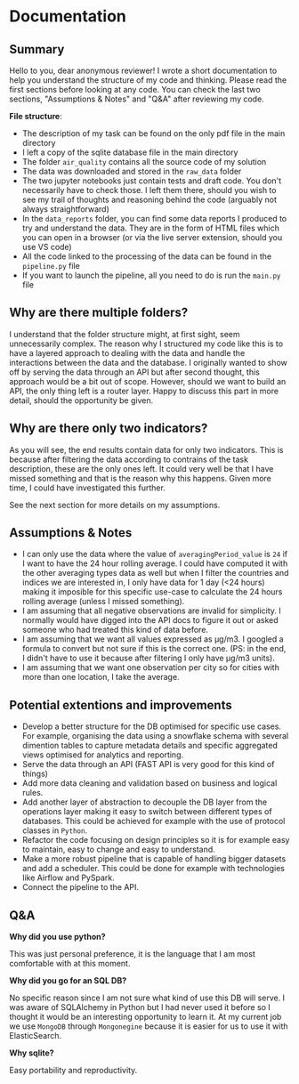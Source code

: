 # Documentation

## Summary

Hello to you, dear anonymous reviewer! I wrote a short documentation to help you understand the structure of my code and thinking. Please read the first sections before looking at any code. You can check the last two sections, "Assumptions & Notes" and "Q&A" after reviewing my code.

**File structure**:

* The description of my task can be found on the only pdf file in the main directory
* I left a copy of the sqlite database file in the main directory
* The folder `air_quality` contains all the source code of my solution
* The data was downloaded and stored in the `raw_data` folder
* The two jupyter notebooks just contain tests and draft code. You don't necessarily have to check those. I left them there, should you wish to see my trail of thoughts and reasoning behind the code (arguably not always straightforward)
* In the `data_reports` folder, you can find some data reports I produced to try and understand the data. They are in the form of HTML files which you can open in a browser (or via the live server extension, should you use VS code)
* All the code linked to the processing of the data can be found in the `pipeline.py` file
* If you want to launch the pipeline, all you need to do is run the `main.py` file

## Why are there multiple folders?

I understand that the folder structure might, at first sight, seem unnecessarily complex. The reason why I structured my code like this is to have a layered approach to dealing with the data and handle the interactions between the data and the database. I originally wanted to show off by serving the data through an API but after second thought, this approach would be a bit out of scope. However, should we want to build an API, the only thing left is a router layer. Happy to discuss this part in more detail, should the opportunity be given.

## Why are there only two indicators?

As you will see, the end results contain data for only two indicators. This is because after filtering the data according to contrains of the task description, these are the only ones left. It could very well be that I have missed something and that is the reason why this happens. Given more time, I could have investigated this further.

See the next section for more details on my assumptions.

## Assumptions & Notes

* I can only use the data where the value of `averagingPeriod_value` is `24`  if I want to have the 24 hour rolling average. I could have computed it with the other averaging types data as well but when I filter the countries and indices we are interested in, I only have data for 1 day (<24 hours) making it imposible for this specific use-case to calculate the 24 hours rolling average (unless I missed something).
* I am assuming that all negative observations are invalid for simplicity. I normally would have digged into the API docs to figure it out or asked someone who had treated this kind of data before.
* I am assuming that we want all values expressed as μg/m3. I googled a formula to convert but not sure if this is the correct one. (PS: in the end, I didn't have to use it because after filtering I only have μg/m3 units).
* I am assuming that we want one observation per city so for cities with more than one location, I take the average.

## Potential extentions and improvements

* Develop a better structure for the DB optimised for specific use cases. For example, organising the data using a snowflake schema with several dimention tables to capture metadata details and specific aggregated views optimised for analytics and reporting.
* Serve the data through an API (FAST API is very good for this kind of things)
* Add more data cleaning and validation based on business and logical rules.
* Add another layer of abstraction to decouple the DB layer from the operations layer making it easy to switch between different types of databases. This could be achieved for example with the use of protocol classes in `Python`.
* Refactor the code focusing on design principles so it is for example easy to maintain, easy to change and easy to understand.
* Make a more robust pipeline that is capable of handling bigger datasets and add a scheduler. This could be done for example with technologies like Airflow and PySpark.
* Connect the pipeline to the API.

## Q&A

**Why did you use python?**

This was just personal preference, it is the language that I am most comfortable with at this moment.

**Why did you go for an SQL DB?**

No specific reason since I am not sure what kind of use this DB will serve. I was aware of SQLAlchemy in Python but I had never used it before so I thought it would be an interesting opportunity to learn it. At my current job we use `MongoDB` through `Mongonegine` because it is easier for us to use it with ElasticSearch.

**Why sqlite?**

Easy portability and reproductivity.
